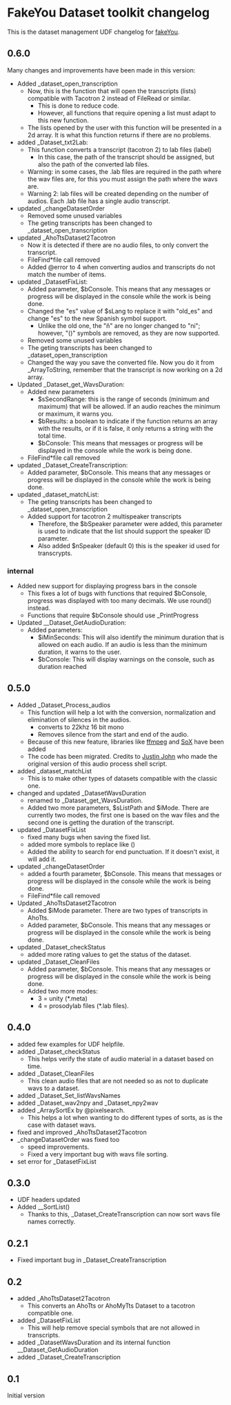 # FakeYou Dataset toolkit changelog

This is the dataset management UDF changelog for [fakeYou](https://fakeyou.com/).

## 0.6.0

Many changes and improvements have been made in this version:

* Added _dataset_open_transcription
	* Now, this is the function that will open the transcripts (lists) compatible with Tacotron 2 instead of FileRead or similar.
		* This is done to reduce code.
		* However, all functions that require opening a list must adapt to this new function.
	* The lists opened by the user with this function will be presented in a 2d array. It is what this function returns if there are no problems.
* added _Dataset_txt2Lab:
	* This function converts a transcript (tacotron 2) to lab files (label)
		* In this case, the path of the transcript should be assigned, but also the path of the converted lab files.
	* Warning: in some cases, the .lab files are required in the path where the wav files are, for this you must assign the path where the wavs are.
	* Warning 2: lab files will be created depending on the number of audios. Each .lab file has a single audio transcript.
* updated _changeDatasetOrder
	* Removed some unused variables
	* The geting transcripts has been changed to _dataset_open_transcription
* updated _AhoTtsDataset2Tacotron
	* Now it is detected if there are no audio files, to only convert the transcript.
	* FileFind*file call removed
	* Added @error to 4 when converting audios and transcripts do not match the number of items.
* updated _DatasetFixList:
	* Added parameter, $bConsole. This means that any messages or progress will be displayed in the console while the work is being done.
	* Changed the "es" value of $sLang to replace it with "old_es" and change "es" to the new Spanish symbol support.
		* Unlike the old one, the "ñ" are no longer changed to "ni"; however, "()" symbols are removed, as they are now supported.
	* Removed some unused variables
	* The geting transcripts has been changed to _dataset_open_transcription
	* Changed the way you save the converted file. Now you do it from _ArrayToString, remember that the transcript is now working on a 2d array.
* Updated _Dataset_get_WavsDuration:
	* Added new parameters
		* $sSecondRange: this is the range of seconds (minimum and maximum) that will be allowed. If an audio reaches the minimum or maximum, it warns you.
		* $bResults: a boolean to indicate if the function returns an array with the results, or if it is false, it only returns a string with the total time.
		* $bConsole: This means that messages or progress will be displayed in the console while the work is being done.
	* FileFind*file call removed
* updated _Dataset_CreateTranscription:
	* Added parameter, $bConsole. This means that any messages or progress will be displayed in the console while the work is being done.
* updated _dataset_matchList:
	* The geting transcripts has been changed to _dataset_open_transcription
	* Added support for tacotron 2 multispeaker transcripts
		* Therefore, the $bSpeaker parameter were added, this parameter is used to indicate that the list should support the speaker ID parameter.
		* Also added $nSpeaker (default 0) this is the speaker id used for transcrypts.

### internal
* Added new support for displaying progress bars in the console
	* This fixes a lot of bugs with functions that required $bConsole, progress was displayed with too many decimals. We use round() instead.
	* Functions that require $bConsole should use _PrintProgress
* Updated __Dataset_GetAudioDuration:
	* Added parameters:
		* $iMinSeconds: This will also identify the minimum duration that is allowed on each audio. If an audio is less than the minimum duration, it warns to the user.
		* $bConsole: This will display warnings on the console, such as duration reached

## 0.5.0

* Added _Dataset_Process_audios
	* This function will help a lot with the conversion, normalization and elimination of silences in the audios.
		* converts to 22khz 16 bit mono
		* Removes silence from the start and end of the audio.
	* Because of this new feature, libraries like [ffmpeg](https://ffmpeg.org) and [SoX](http://sox.sourceforge.net/) have been added
	* The code has been migrated. Credits to [Justin John](https://github.com/justinjohn0306/) who made the original version of this audio process shell script.
* added _dataset_matchList
	* This is to make other types of datasets compatible with the classic one.
* changed and updated _DatasetWavsDuration
	* renamed to _Dataset_get_WavsDuration.
	* Added two more parameters, $sListPath and $iMode. There are currently two modes, the first one is based on the wav files and the second one is getting the duration of the transcript.
* updated _DatasetFixList
	* fixed many bugs when saving the fixed list.
	* added more symbols to replace like ()
	* Added the ability to search for end punctuation. If it doesn't exist, it will add it.
* updated _changeDatasetOrder
	* added a fourth parameter, $bConsole. This means that messages or progress will be displayed in the console while the work is being done.
	* FileFind*file call removed
* Updated _AhoTtsDataset2Tacotron
	* Added $iMode parameter. There are two types of transcripts in AhoTts.
	* Added parameter, $bConsole. This means that any messages or progress will be displayed in the console while the work is being done.
* updated _Dataset_checkStatus
	* added more rating values to get the status of the dataset.
* updated _Dataset_CleanFiles
	* Added parameter, $bConsole. This means that any messages or progress will be displayed in the console while the work is being done.
	* Added two more modes:
		* 3 = unity (*.meta)
		* 4 = prosodylab files (*.lab files).

## 0.4.0

* added few examples for UDF helpfile.
* added _Dataset_checkStatus
	* This helps verify the state of audio material in a dataset based on time.
* added _Dataset_CleanFiles
	* This clean audio files that are not needed so as not to duplicate wavs to a dataset.
* added _Dataset_Set_listWavsNames
* added _Dataset_wav2npy and _Dataset_npy2wav
* added _ArraySortEx by @pixelsearch.
	* This helps a lot when wanting to do different types of sorts, as is the case with dataset wavs.
* fixed and improved _AhoTtsDataset2Tacotron
* _changeDatasetOrder was fixed too
	* speed improvements.
	* Fixed a very important bug with wavs file sorting.
* set error for _DatasetFixList

## 0.3.0

* UDF headers updated
* Added __SortList()
	* Thanks to this, _Dataset_CreateTranscription can now sort wavs file names correctly.

## 0.2.1

* Fixed important bug in _Dataset_CreateTranscription

## 0.2

* added _AhoTtsDataset2Tacotron
	* This converts an AhoTts or AhoMyTts Dataset to a tacotron compatible one.
* added _DatasetFixList
	* This will help remove special symbols that are not allowed in transcripts.
* added _DatasetWavsDuration and its internal function __Dataset_GetAudioDuration
* added _Dataset_CreateTranscription

## 0.1

Initial version
